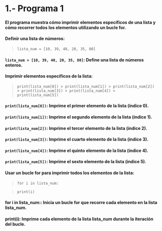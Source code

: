 # 1.- Programa 1    
#### El programa muestra cómo imprimir elementos específicos de una lista y cómo recorrer todos los elementos utilizando un bucle for.
#### Definir una lista de números:
> ```lista_num = [10, 39, 40, 20, 35, 80]```

#### ```lista_num = [10, 39, 40, 20, 35, 80]```: Define una lista de números enteros.
#### Imprimir elementos específicos de la lista:
> ```print(lista_num[0]) > print(lista_num[1]) > print(lista_num[2]) > print(lista_num[3]) > print(lista_num[4]) > print(lista_num[5])```

#### ```print(lista_num[0])```: Imprime el primer elemento de la lista (índice 0).
#### ```print(lista_num[1])```: Imprime el segundo elemento de la lista (índice 1).
#### ```print(lista_num[2])```: Imprime el tercer elemento de la lista (índice 2).
#### ```print(lista_num[3])```: Imprime el cuarto elemento de la lista (índice 3).
#### ```print(lista_num[4])```: Imprime el quinto elemento de la lista (índice 4).
#### ```print(lista_num[5])```: Imprime el sexto elemento de la lista (índice 5).
#### Usar un bucle for para imprimir todos los elementos de la lista:
> ```for i in lista_num:```

> ```print(i)```

#### for i in lista_num:: Inicia un bucle for que recorre cada elemento en la lista lista_num.
#### print(i): Imprime cada elemento de la lista lista_num durante la iteración del bucle.
